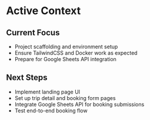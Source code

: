 # Active Context

## Current Focus
- Project scaffolding and environment setup
- Ensure TailwindCSS and Docker work as expected
- Prepare for Google Sheets API integration

## Next Steps
- Implement landing page UI
- Set up trip detail and booking form pages
- Integrate Google Sheets API for booking submissions
- Test end-to-end booking flow 